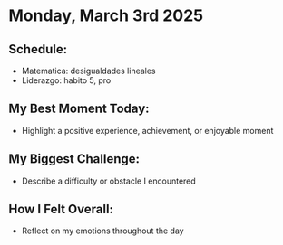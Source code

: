 # Monday, March 3rd 2025

## Schedule:
- Matematica: desigualdades lineales
- Liderazgo: habito 5, pro
## My Best Moment Today:
- Highlight a positive experience, achievement, or enjoyable moment

## My Biggest Challenge:
- Describe a difficulty or obstacle I encountered

## How I Felt Overall:
- Reflect on my emotions throughout the day
